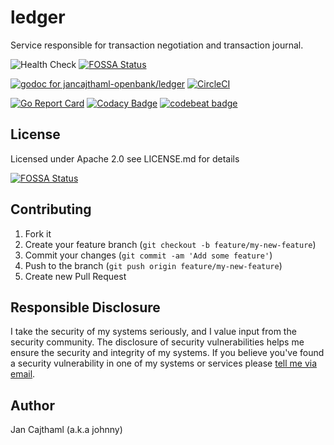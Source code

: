 # ledger

Service responsible for transaction negotiation and transaction journal.

![Health Check](https://github.com/jancajthaml-openbank/ledger/workflows/Health%20Check/badge.svg)
[![FOSSA Status](https://app.fossa.com/api/projects/git%2Bgithub.com%2Fjancajthaml-openbank%2Fledger.svg?type=shield)](https://app.fossa.com/projects/git%2Bgithub.com%2Fjancajthaml-openbank%2Fledger?ref=badge_shield)

[![godoc for jancajthaml-openbank/ledger](https://godoc.org/github.com/nathany/looper?status.svg)](https://godoc.org/github.com/jancajthaml-openbank/ledger) [![CircleCI](https://circleci.com/gh/jancajthaml-openbank/ledger/tree/master.svg?style=shield)](https://circleci.com/gh/jancajthaml-openbank/ledger/tree/master)

[![Go Report Card](https://goreportcard.com/badge/github.com/jancajthaml-openbank/ledger)](https://goreportcard.com/report/github.com/jancajthaml-openbank/ledger) [![Codacy Badge](https://api.codacy.com/project/badge/Grade/a7937e961c7d453288ef469a1ecdac7a)](https://www.codacy.com/app/jancajthaml-openbank/ledger?utm_source=github.com&amp;utm_medium=referral&amp;utm_content=jancajthaml-openbank/ledger&amp;utm_campaign=Badge_Grade) [![codebeat badge](https://codebeat.co/badges/01fcc4c7-cb8a-4964-94e9-03b4b65500dc)](https://codebeat.co/projects/github-com-jancajthaml-openbank-ledger-master)

## License

Licensed under Apache 2.0 see LICENSE.md for details

[![FOSSA Status](https://app.fossa.com/api/projects/git%2Bgithub.com%2Fjancajthaml-openbank%2Fledger.svg?type=large)](https://app.fossa.com/projects/git%2Bgithub.com%2Fjancajthaml-openbank%2Fledger?ref=badge_large)

## Contributing

1. Fork it
2. Create your feature branch (`git checkout -b feature/my-new-feature`)
3. Commit your changes (`git commit -am 'Add some feature'`)
4. Push to the branch (`git push origin feature/my-new-feature`)
5. Create new Pull Request

## Responsible Disclosure

I take the security of my systems seriously, and I value input from the security community. The disclosure of security vulnerabilities helps me ensure the security and integrity of my systems. If you believe you've found a security vulnerability in one of my systems or services please [tell me via email](mailto:jan.cajthaml@gmail.com).

## Author

Jan Cajthaml (a.k.a johnny)
